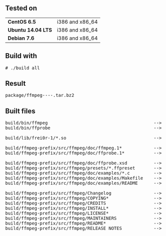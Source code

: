 Tested on
---------
<table>
<tr><td><b>CentOS 6.5</b></td><td>i386 and x86_64</td></tr>
<tr><td><b>Ubuntu 14.04 LTS</b></td><td>i386 and x86_64</td></tr>
<tr><td><b>Debian 7.6</b></td><td>i386 and x86_64</td></tr>
</table>

Build with
----------
<pre>
# ./build_all
</pre>

Result
------
<pre>
package/ffmpeg-<ver>-<os>-<os_ver>-<arch>.tar.bz2
</pre>

Built files
-----------
<pre>
build/bin/ffmpeg                                        --> /usr/bin/ffmpeg
build/bin/ffprobe                                       --> /usr/bin/ffprobe

build/lib/frei0r-1/*.so                                 --> /usr/lib/frei0r-1/

build/ffmpeg-prefix/src/ffmpeg/doc/ffmpeg.1*            --> /usr/share/man/man1/
build/ffmpeg-prefix/src/ffmpeg/doc/ffprobe.1*           --> /usr/share/man/man1/

build/ffmpeg-prefix/src/ffmpeg/doc/ffprobe.xsd          --> /usr/share/ffmpeg/
build/ffmpeg-prefix/src/ffmpeg/presets/*.ffpreset       --> /usr/share/ffmpeg/
build/ffmpeg-prefix/src/ffmpeg/doc/examples/*.c         --> /usr/share/ffmpeg/examples/
build/ffmpeg-prefix/src/ffmpeg/doc/examples/Makefile    --> /usr/share/ffmpeg/examples/
build/ffmpeg-prefix/src/ffmpeg/doc/examples/README      --> /usr/share/ffmpeg/examples/

build/ffmpeg-prefix/src/ffmpeg/Changelog                --> /usr/share/doc/ffmpeg-2.4.2/
build/ffmpeg-prefix/src/ffmpeg/COPYING*                 --> /usr/share/doc/ffmpeg-2.4.2/
build/ffmpeg-prefix/src/ffmpeg/CREDITS                  --> /usr/share/doc/ffmpeg-2.4.2/
build/ffmpeg-prefix/src/ffmpeg/INSTALL*                 --> /usr/share/doc/ffmpeg-2.4.2/
build/ffmpeg-prefix/src/ffmpeg/LICENSE*                 --> /usr/share/doc/ffmpeg-2.4.2/
build/ffmpeg-prefix/src/ffmpeg/MAINTAINERS              --> /usr/share/doc/ffmpeg-2.4.2/
build/ffmpeg-prefix/src/ffmpeg/README*                  --> /usr/share/doc/ffmpeg-2.4.2/
build/ffmpeg-prefix/src/ffmpeg/RELEASE_NOTES            --> /usr/share/doc/ffmpeg-2.4.2/
</pre>
